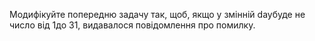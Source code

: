 Модифікуйте попередню задачу так, щоб, якщо у змінній dayбуде не число від 1до 31, видавалося повідомлення про помилку.
